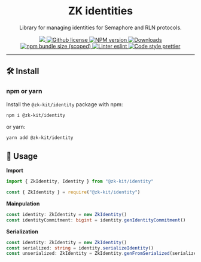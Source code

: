<p align="center">
    <h1 align="center">
        ZK identities
    </h1>
    <p align="center">Library for managing identities for Semaphore and RLN protocols.</p>
</p>

<p align="center">
    <a href="https://github.com/appliedzkp/zk-kit">
        <img src="https://img.shields.io/badge/project-zk--kit-blue.svg?style=flat-square">
    </a>
    <a href="https://github.com/appliedzkp/zk-kit/blob/main/LICENSE">
        <img alt="Github license" src="https://img.shields.io/github/license/appliedzkp/zk-kit.svg?style=flat-square">
    </a>
    <a href="https://www.npmjs.com/package/@zk-kit/identity">
        <img alt="NPM version" src="https://img.shields.io/npm/v/@zk-kit/identity?style=flat-square" />
    </a>
    <a href="https://npmjs.org/package/@zk-kit/identity">
        <img alt="Downloads" src="https://img.shields.io/npm/dm/@zk-kit/identity.svg?style=flat-square" />
    </a>
    <a href="https://bundlephobia.com/package/@zk-kit/identity">
        <img alt="npm bundle size (scoped)" src="https://img.shields.io/bundlephobia/minzip/@zk-kit/identity" />
    </a>
    <a href="https://eslint.org/">
        <img alt="Linter eslint" src="https://img.shields.io/badge/linter-eslint-8080f2?style=flat-square&logo=eslint" />
    </a>
    <a href="https://prettier.io/">
        <img alt="Code style prettier" src="https://img.shields.io/badge/code%20style-prettier-f8bc45?style=flat-square&logo=prettier" />
    </a>
</p>

---

## 🛠 Install

### npm or yarn

Install the `@zk-kit/identity` package with npm:

```bash
npm i @zk-kit/identity
```

or yarn:

```bash
yarn add @zk-kit/identity
```

## 📜 Usage

**Import**

```typescript
import { ZkIdentity, Identity } from "@zk-kit/identity"
```

```javascript
const { ZkIdentity } = require("@zk-kit/identity")
```

**Mainpulation**

```typescript
const identity: ZkIdentity = new ZkIdentity()
const identityCommitment: bigint = identity.genIdentityCommitment()
```

**Serialization**

```typescript
const identity: ZkIdentity = new ZkIdentity()
const serialized: string = identity.serializeIdentity()
const unserialized: ZkIdentity = ZkIdentity.genFromSerialized(serialized)
```
